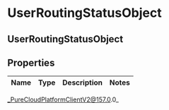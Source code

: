 # UserRoutingStatusObject

## UserRoutingStatusObject

## Properties

|Name | Type | Description | Notes|
|------------ | ------------- | ------------- | -------------|



_PureCloudPlatformClientV2@157.0.0_
